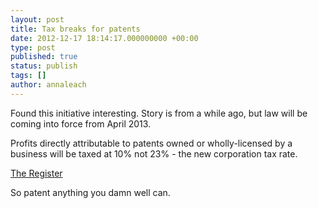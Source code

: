 ```yaml
---
layout: post
title: Tax breaks for patents
date: 2012-12-17 18:14:17.000000000 +00:00
type: post
published: true
status: publish
tags: []
author: annaleach
---
```


Found this initiative interesting. Story is from a while ago, but law will be coming into force from April 2013.

Profits directly attributable to patents owned or wholly-licensed by a business will be taxed at 10% not 23% - the new corporation tax rate.

[The Register](http://www.theregister.co.uk/2012/10/09/patent_box_tax_cut_impact_on_business/)

So patent anything you damn well can.
